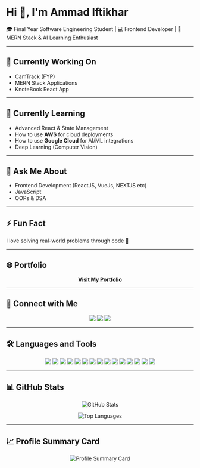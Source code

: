 # Hi 👋, I'm Ammad Iftikhar
🎓 Final Year Software Engineering Student | 💻 Frontend Developer | 🤖 MERN Stack & AI Learning Enthusiast  


---


## 🔭 Currently Working On  
- CamTrack (FYP) 
- MERN Stack Applications  
- KnoteBook React App


---


## 🌱 Currently Learning  
- Advanced React & State Management  
- How to use **AWS** for cloud deployments  
- How to use **Google Cloud** for AI/ML integrations 
- Deep Learning (Computer Vision)  


---


## 💬 Ask Me About  
- Frontend Development (ReactJS, VueJs, NEXTJS etc)  
- JavaScript
- OOPs & DSA


---


## ⚡ Fun Fact  
I love solving real-world problems through code 🚀  

---

## 🌐 Portfolio  
<p align="center">
  <a href="https://ammad-portfolio-five.vercel.app"><b>Visit My Portfolio</b></a>
</p>


---


## 🔗 Connect with Me  

<p align="center">
  <a href="https://www.linkedin.com/in/ammad-iftikhar-b46515234"><img src="https://img.shields.io/badge/LinkedIn-0077B5?style=for-the-badge&logo=linkedin&logoColor=white"/></a>
  <a href="https://x.com/AmmadBaryar?s=09"><img src="https://img.shields.io/badge/Twitter-1DA1F2?style=for-the-badge&logo=twitter&logoColor=white"/></a>
  <a href="https://github.com/ammadbaryar" target="_blank"> <img src="https://img.shields.io/badge/GitHub-181717?style=for-the-badge&logo=github&logoColor=white" /></a>
</p>


---


## 🛠️ Languages and Tools  

<p align="center">
  <!-- Frontend -->
  <img src="https://img.shields.io/badge/React-20232A?style=for-the-badge&logo=react&logoColor=61DAFB" />
  <img src="https://img.shields.io/badge/Next.js-000000?style=for-the-badge&logo=nextdotjs&logoColor=white" />
  <img src="https://img.shields.io/badge/JavaScript-F7DF1E?style=for-the-badge&logo=javascript&logoColor=black" />
  
  <!-- Backend -->
  <img src="https://img.shields.io/badge/Node.js-339933?style=for-the-badge&logo=nodedotjs&logoColor=white" />
  <img src="https://img.shields.io/badge/Express-000000?style=for-the-badge&logo=express&logoColor=white" />
  <img src="https://img.shields.io/badge/Python-3776AB?style=for-the-badge&logo=python&logoColor=white" />
  
  <!-- Databases -->
  <img src="https://img.shields.io/badge/MongoDB-4EA94B?style=for-the-badge&logo=mongodb&logoColor=white" />
  <img src="https://img.shields.io/badge/PostgreSQL-316192?style=for-the-badge&logo=postgresql&logoColor=white" />
  
  <!-- Cloud & AI -->
  <img src="https://img.shields.io/badge/AWS-232F3E?style=for-the-badge&logo=amazonaws&logoColor=white" />
  <img src="https://img.shields.io/badge/GoogleCloud-4285F4?style=for-the-badge&logo=googlecloud&logoColor=white" />
  <img src="https://img.shields.io/badge/TensorFlow-FF6F00?style=for-the-badge&logo=tensorflow&logoColor=white" />
  <img src="https://img.shields.io/badge/Keras-D00000?style=for-the-badge&logo=keras&logoColor=white" />
  
  <!-- DevOps -->
  <img src="https://img.shields.io/badge/Git-F05032?style=for-the-badge&logo=git&logoColor=white" />
  <img src="https://img.shields.io/badge/GitHub-181717?style=for-the-badge&logo=github&logoColor=white" />
  <img src="https://img.shields.io/badge/Docker-2496ED?style=for-the-badge&logo=docker&logoColor=white" />
</p>


---


## 📊 GitHub Stats  

<p align="center">
  <img src="https://github-readme-stats.vercel.app/api?username=AmmadBaryar&show_icons=true&theme=radical" alt="GitHub Stats" />
</p>

<p align="center">
  <img src="https://github-readme-stats.vercel.app/api/top-langs/?username=AmmadBaryar&layout=compact&theme=radical" alt="Top Languages" />
</p>


---


## 📈 Profile Summary Card  

<p align="center">
  <img src="https://github-profile-summary-cards.vercel.app/api/cards/profile-details?username=AmmadBaryar&theme=radical" alt="Profile Summary Card" />
</p>
